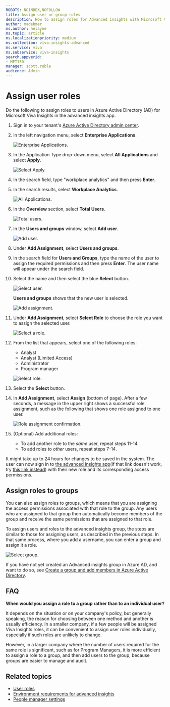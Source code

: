 ```yaml
---
ROBOTS: NOINDEX,NOFOLLOW
title: Assign user or group roles
description: How to assign roles for Advanced insights with Microsoft Viva Insights
author: madehmer
ms.author: helayne
ms.topic: article
ms.localizationpriority: medium 
ms.collection: viva-insights-advanced 
ms.service: viva 
ms.subservice: viva-insights 
search.appverid: 
- MET150 
manager: scott.ruble
audience: Admin
---
```


# Assign user roles

Do the following to assign roles to users in Azure Active Directory (AD) for Microsoft Viva Insights in the advanced insights app.

1. Sign in to your tenant's [Azure Active Directory admin center](https://aad.portal.azure.com).
2. In the left navigation menu, select **Enterprise Applications**.

    ![Enterprise Applications.](../images/WpA/Use/enterprise-applications-1.png)

3. In the Application Type drop-down menu, select **All Applications** and select **Apply**.

    ![Select Apply.](../images/WpA/Use/apply-button_90.png)

4. In the search field, type "workplace analytics" and then press **Enter**.
5. In the search results, select **Workplace Analytics**.

    ![All Applications.](../images/WpA/Use/all-applications-2.png)

6. In the **Overview** section, select **Total Users**.

    ![Total users.](../images/WpA/Use/total-users-3.png)

7. In the **Users and groups** window, select **Add user**.

   ![Add user.](../images/WpA/Use/add-user-4.png)

8. Under **Add Assignment**, select **Users and groups**.
9. In the search field for **Users and Groups**, type the name of the user to assign the required permissions and then press **Enter**. The user name will appear under the search field.
10. Select the name and then select the blue **Select** button.

      ![Select user.](../images/WpA/Use/select-user-5.png)

    **Users and groups** shows that the new user is selected.

       ![Add assignment.](../images/WpA/Use/user-selected-6.png)

11. Under **Add Assignment**, select **Select Role** to choose the role you want to assign the selected user.

      ![Select a role.](../images/WpA/Use/select-role-7.png)

12. From the list that appears, select one of the following roles:

    * Analyst
    * Analyst (Limited Access)
    * Administrator
    * Program manager

    ![Select role.](../images/WpA/Use/select-role-8.png)

13. Select the **Select** button.
14. In **Add Assignment**, select **Assign** (bottom of page). After a few seconds, a message in the upper right shows a successful role assignment, such as the following that shows one role assigned to one user.

     ![Role assignment confirmation.](../images/WpA/Use/new-role-assigned-10.png)

15. (Optional) Add additional roles:

    * To add another role to the _same_ user, repeat steps 11-14.
    * To add roles to _other_ users, repeat steps 7-14.

It might take up to 24 hours for changes to be saved in the system. The user can now sign in to [the advanced insights app](https://workplaceanalytics.office.com)(if that link doesn't work, try [this link instead](https://workplaceanalytics-eu.office.com/)) with their new role and its corresponding access permissions.

## Assign roles to groups

You can also assign roles to groups, which means that you are assigning the access permissions associated with that role to the group. Any users who are assigned to that group then automatically become members of the group and receive the same permissions that are assigned to that role.

To assign users and roles to the advanced insights group, the steps are similar to those for assigning users, as described in the previous steps. In that same process, where you add a username, you can enter a group and assign it a role.

   ![Select group.](../images/WpA/Use/select-group-b.png)

If you have not yet created an Advanced insights group in Azure AD, and want to do so, see [Create a group and add members in Azure Active Directory](/azure/active-directory/fundamentals/active-directory-groups-create-azure-portal).

## FAQ

**When would you assign a role to a group rather than to an individual user?**

It depends on the situation or on your company's policy, but generally speaking, the reason for choosing between one method and another is usually efficiency. In a smaller company, if a few people will be assigned Viva Insights roles, it can be convenient to assign user roles individually, especially if such roles are unlikely to change.

However, in a larger company where the number of users required for the same role is significant, such as for Program Managers, it is more efficient to assign a role to a group, and then add users to the group, because groups are easier to manage and audit.

## Related topics

* [User roles](../use/user-roles.md)
* [Environment requirements for advanced insights](../setup/environment-requirements.md)
* [People manager settings](manager-settings.md)
